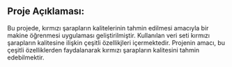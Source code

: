 ## Proje Açıklaması:
Bu projede, kırmızı şarapların kalitelerinin tahmin edilmesi amacıyla bir makine öğrenmesi uygulaması geliştirilmiştir. Kullanılan veri seti kırmızı şarapların kalitesine ilişkin çeşitli özellikjleri içermektedir. Projenin amacı, bu çeşitli özelliklerden faydalanarak kırmızı şarapların kalitesini tahmin edebilmektir. 
